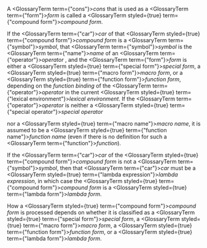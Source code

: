  



A <GlossaryTerm  term={"cons"}><i>cons</i></GlossaryTerm> that is used as a <GlossaryTerm  term={"form"}><i>form</i></GlossaryTerm> is called a <GlossaryTerm styled={true} term={"compound form"}><i>compound form</i></GlossaryTerm>. 



If the <GlossaryTerm  term={"car"}><i>car</i></GlossaryTerm> of that <GlossaryTerm styled={true} term={"compound form"}><i>compound form</i></GlossaryTerm> is a <GlossaryTerm  term={"symbol"}><i>symbol</i></GlossaryTerm>, that <GlossaryTerm  term={"symbol"}><i>symbol</i></GlossaryTerm> is the <GlossaryTerm  term={"name"}><i>name</i></GlossaryTerm> of an <GlossaryTerm  term={"operator"}><i>operator</i></GlossaryTerm> , and the <GlossaryTerm  term={"form"}><i>form</i></GlossaryTerm> is either a <GlossaryTerm styled={true} term={"special form"}><i>special form</i></GlossaryTerm>, a <GlossaryTerm styled={true} term={"macro form"}><i>macro form</i></GlossaryTerm>, or a <GlossaryTerm styled={true} term={"function form"}><i>function form</i></GlossaryTerm>, depending on the *function binding* of the <GlossaryTerm  term={"operator"}><i>operator</i></GlossaryTerm> in the current <GlossaryTerm styled={true} term={"lexical environment"}><i>lexical environment</i></GlossaryTerm>. If the <GlossaryTerm  term={"operator"}><i>operator</i></GlossaryTerm> is neither a <GlossaryTerm styled={true} term={"special operator"}><i>special operator</i></GlossaryTerm>  







nor a <GlossaryTerm styled={true} term={"macro name"}><i>macro name</i></GlossaryTerm>, it is assumed to be a <GlossaryTerm styled={true} term={"function name"}><i>function name</i></GlossaryTerm> (even if there is no definition for such a <GlossaryTerm  term={"function"}><i>function</i></GlossaryTerm>). 



If the <GlossaryTerm  term={"car"}><i>car</i></GlossaryTerm> of the <GlossaryTerm styled={true} term={"compound form"}><i>compound form</i></GlossaryTerm> is not a <GlossaryTerm  term={"symbol"}><i>symbol</i></GlossaryTerm>, then that <GlossaryTerm  term={"car"}><i>car</i></GlossaryTerm> must be a <GlossaryTerm styled={true} term={"lambda expression"}><i>lambda expression</i></GlossaryTerm>, in which case the <GlossaryTerm styled={true} term={"compound form"}><i>compound form</i></GlossaryTerm> is a <GlossaryTerm styled={true} term={"lambda form"}><i>lambda form</i></GlossaryTerm>. 



How a <GlossaryTerm styled={true} term={"compound form"}><i>compound form</i></GlossaryTerm> is processed depends on whether it is classified as a <GlossaryTerm styled={true} term={"special form"}><i>special form</i></GlossaryTerm>, a <GlossaryTerm styled={true} term={"macro form"}><i>macro form</i></GlossaryTerm>, a <GlossaryTerm styled={true} term={"function form"}><i>function form</i></GlossaryTerm>, or a <GlossaryTerm styled={true} term={"lambda form"}><i>lambda form</i></GlossaryTerm>. 



